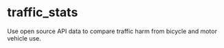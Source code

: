 # traffic_stats
Use open source API data to compare traffic harm from bicycle and motor vehicle use.
